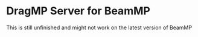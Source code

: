# DragMP Server for BeamMP
This is still unfinished and might not work on the latest version of BeamMP
